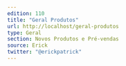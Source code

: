 ```yaml
---
edition: 110
title: "Geral Produtos"
url: http://localhost/geral-produtos
type: Geral
section: Novos Produtos e Pré-vendas
source: Erick
twitter: "@erickpatrick"
---
```

